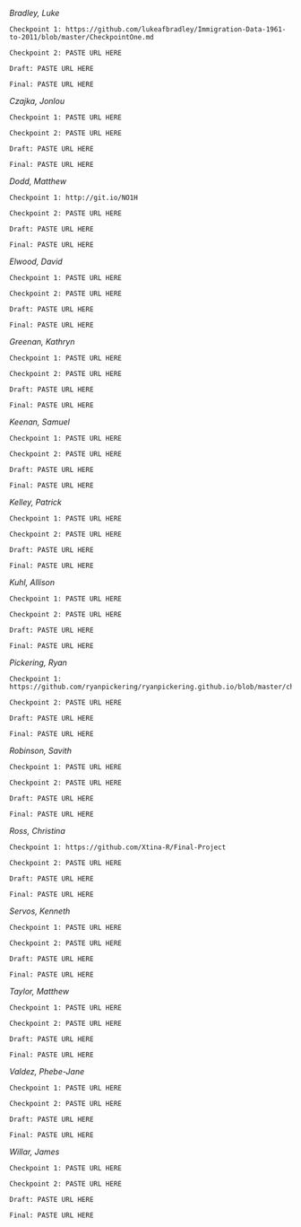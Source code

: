 *Bradley, Luke*		

	Checkpoint 1: https://github.com/lukeafbradley/Immigration-Data-1961-to-2011/blob/master/CheckpointOne.md

	Checkpoint 2: PASTE URL HERE

	Draft: PASTE URL HERE

	Final: PASTE URL HERE

*Czajka, Jonlou*	

	Checkpoint 1: PASTE URL HERE

	Checkpoint 2: PASTE URL HERE

	Draft: PASTE URL HERE

	Final: PASTE URL HERE

*Dodd, Matthew*			

	Checkpoint 1: http://git.io/NO1H

	Checkpoint 2: PASTE URL HERE

	Draft: PASTE URL HERE

	Final: PASTE URL HERE

*Elwood, David*			

	Checkpoint 1: PASTE URL HERE

	Checkpoint 2: PASTE URL HERE

	Draft: PASTE URL HERE

	Final: PASTE URL HERE

*Greenan, Kathryn*			

	Checkpoint 1: PASTE URL HERE

	Checkpoint 2: PASTE URL HERE

	Draft: PASTE URL HERE

	Final: PASTE URL HERE
	
*Keenan, Samuel*			

	Checkpoint 1: PASTE URL HERE

	Checkpoint 2: PASTE URL HERE

	Draft: PASTE URL HERE

	Final: PASTE URL HERE
	
*Kelley, Patrick*			

	Checkpoint 1: PASTE URL HERE

	Checkpoint 2: PASTE URL HERE

	Draft: PASTE URL HERE

	Final: PASTE URL HERE
	
*Kuhl, Allison*		

	Checkpoint 1: PASTE URL HERE

	Checkpoint 2: PASTE URL HERE

	Draft: PASTE URL HERE

	Final: PASTE URL HERE

*Pickering, Ryan*			

	Checkpoint 1: https://github.com/ryanpickering/ryanpickering.github.io/blob/master/checkpoint1.md

	Checkpoint 2: PASTE URL HERE

	Draft: PASTE URL HERE

	Final: PASTE URL HERE

*Robinson, Savith*			

	Checkpoint 1: PASTE URL HERE

	Checkpoint 2: PASTE URL HERE

	Draft: PASTE URL HERE

	Final: PASTE URL HERE

*Ross, Christina*	

	Checkpoint 1: https://github.com/Xtina-R/Final-Project

	Checkpoint 2: PASTE URL HERE

	Draft: PASTE URL HERE

	Final: PASTE URL HERE

*Servos, Kenneth*	

	Checkpoint 1: PASTE URL HERE

	Checkpoint 2: PASTE URL HERE

	Draft: PASTE URL HERE

	Final: PASTE URL HERE

	
*Taylor, Matthew*	

	Checkpoint 1: PASTE URL HERE

	Checkpoint 2: PASTE URL HERE

	Draft: PASTE URL HERE

	Final: PASTE URL HERE

*Valdez, Phebe-Jane*		

	Checkpoint 1: PASTE URL HERE

	Checkpoint 2: PASTE URL HERE

	Draft: PASTE URL HERE

	Final: PASTE URL HERE

*Willar, James*	

	Checkpoint 1: PASTE URL HERE

	Checkpoint 2: PASTE URL HERE

	Draft: PASTE URL HERE

	Final: PASTE URL HERE

